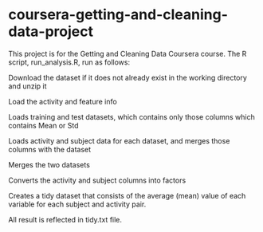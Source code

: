 # coursera-getting-and-cleaning-data-project

This project is for the Getting and Cleaning Data Coursera course.
The R script, run_analysis.R, run as follows:

Download the dataset if it does not already exist in the working directory and unzip it

Load the activity and feature info

Loads training and test datasets, which contains only those columns which contains  Mean or Std

Loads activity and subject data for each dataset, and merges those columns with the dataset

Merges the two datasets

Converts the activity and subject columns into factors

Creates a tidy dataset that consists of the average (mean) value of each variable for each subject and activity pair.

All result is reflected in tidy.txt file.
